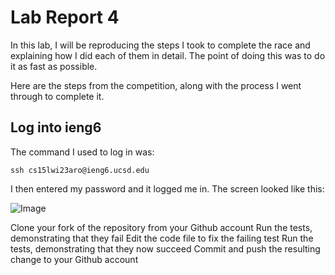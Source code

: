 # Lab Report 4  

In this lab, I will be reproducing the steps I took to complete the race and explaining how I did each of them in detail. The point of doing this was to do it as fast as possible.   

Here are the steps from the competition, along with the process I went through to complete it.  


## Log into ieng6  

The command I used to log in was:

```
ssh cs15lwi23aro@ieng6.ucsd.edu
```   
  
I then entered my password and it logged me in. The screen looked like this:  

![Image](Step1)   



Clone your fork of the repository from your Github account
Run the tests, demonstrating that they fail
Edit the code file to fix the failing test
Run the tests, demonstrating that they now succeed
Commit and push the resulting change to your Github account
